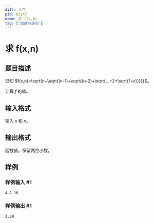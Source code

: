 ```yaml
---
diff: 入门
pid: B2147
name: 求 f(x,n)
tag: ['函数与递归']
---
```

# 求 f(x,n)
## 题目描述

已知 $f(x,n)=\sqrt{n+\sqrt{(n-1)+\sqrt{(n-2)+\sqrt{...+2+\sqrt{1+x}}}}}$。

计算 $f$ 的值。
## 输入格式

输入 $x$ 和 $n$。
## 输出格式

函数值，保留两位小数。
## 样例

### 样例输入 #1
```
4.2 10
```
### 样例输出 #1
```
3.68
```
